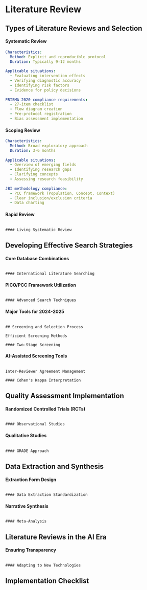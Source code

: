 # Literature Review

## Types of Literature Reviews and Selection

#### Systematic Review
```yaml
Characteristics:
  Method: Explicit and reproducible protocol
  Duration: Typically 9-12 months
  
Applicable situations:
  - Evaluating intervention effects
  - Verifying diagnostic accuracy
  - Identifying risk factors
  - Evidence for policy decisions
  
PRISMA 2020 compliance requirements:
  - 27-item checklist
  - Flow diagram creation
  - Pre-protocol registration
  - Bias assessment implementation
```

#### Scoping Review
```yaml
Characteristics:
  Method: Broad exploratory approach
  Duration: 3-6 months
  
Applicable situations:
  - Overview of emerging fields
  - Identifying research gaps
  - Clarifying concepts
  - Assessing research feasibility
  
JBI methodology compliance:
  - PCC framework (Population, Concept, Context)
  - Clear inclusion/exclusion criteria
  - Data charting
```

#### Rapid Review
```

#### Living Systematic Review
```

## Developing Effective Search Strategies

#### Core Database Combinations
```

#### International Literature Searching
```

#### PICO/PCC Framework Utilization
```

#### Advanced Search Techniques
```

#### Major Tools for 2024-2025
```

## Screening and Selection Process

Efficient Screening Methods

#### Two-Stage Screening
```

#### AI-Assisted Screening Tools
```

Inter-Reviewer Agreement Management

#### Cohen's Kappa Interpretation
```

## Quality Assessment Implementation

#### Randomized Controlled Trials (RCTs)
```

#### Observational Studies
```

#### Qualitative Studies
```

#### GRADE Approach
```

## Data Extraction and Synthesis

#### Extraction Form Design
```

#### Data Extraction Standardization
```

#### Narrative Synthesis
```

#### Meta-Analysis
```

## Literature Reviews in the AI Era

#### Ensuring Transparency
```

#### Adapting to New Technologies
```

## Implementation Checklist
